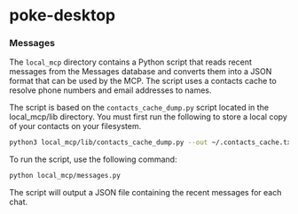 # poke-desktop

### Messages

The `local_mcp` directory contains a Python script that reads recent messages from the Messages database and converts them into a JSON format that can be used by the MCP. The script uses a contacts cache to resolve phone numbers and email addresses to names.

The script is based on the `contacts_cache_dump.py` script located in the local_mcp/lib directory. You must first run the following to store a local copy of your contacts on your filesystem.

```bash
python3 local_mcp/lib/contacts_cache_dump.py --out ~/.contacts_cache.txt
```

To run the script, use the following command:

```bash
python local_mcp/messages.py
```

The script will output a JSON file containing the recent messages for each chat.

